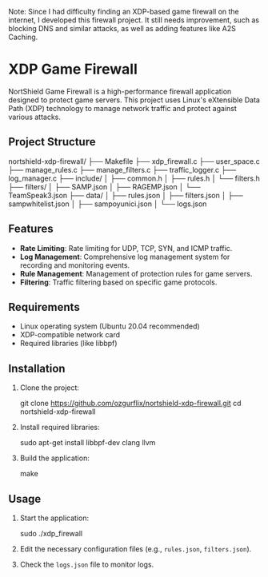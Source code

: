 Note: Since I had difficulty finding an XDP-based game firewall on the internet, I developed this firewall project. It still needs improvement, such as blocking DNS and similar attacks, as well as adding features like A2S Caching.
# XDP Game Firewall

NortShield Game Firewall is a high-performance firewall application designed to protect game servers. This project uses Linux's eXtensible Data Path (XDP) technology to manage network traffic and protect against various attacks.

## Project Structure

nortshield-xdp-firewall/ 
├── Makefile 
├── xdp_firewall.c 
├── user_space.c 
├── manage_rules.c 
├── manage_filters.c 
├── traffic_logger.c 
├── log_manager.c 
├── include/ │ 
├── common.h │ 
├── rules.h │ 
└── filters.h 
├── filters/ │ 
├── SAMP.json │ 
├── RAGEMP.json │ 
└── TeamSpeak3.json 
├── data/ │ 
├── rules.json │ 
├── filters.json │ 
├── sampwhitelist.json │ 
├── sampoyunici.json │ 
└── logs.json

## Features

- **Rate Limiting**: Rate limiting for UDP, TCP, SYN, and ICMP traffic.
- **Log Management**: Comprehensive log management system for recording and monitoring events.
- **Rule Management**: Management of protection rules for game servers.
- **Filtering**: Traffic filtering based on specific game protocols.

## Requirements

- Linux operating system (Ubuntu 20.04 recommended)
- XDP-compatible network card
- Required libraries (like libbpf)

## Installation

1. Clone the project:

   git clone https://github.com/ozgurflix/nortshield-xdp-firewall.git
   cd nortshield-xdp-firewall

2. Install required libraries:

   sudo apt-get install libbpf-dev clang llvm

3. Build the application:

   make
## Usage

1. Start the application:

   sudo ./xdp_firewall

2. Edit the necessary configuration files (e.g., `rules.json`, `filters.json`).

3. Check the `logs.json` file to monitor logs.

